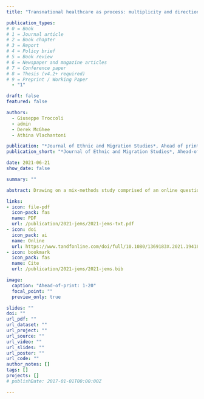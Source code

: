 ```yaml
---
title: "Transnational healthcare as process: multiplicity and directionality in the engagements with healthcare among Polish migrants in the UK"

publication_types:
# 0 = Book
# 1 = Journal article
# 2 = Book chapter
# 3 = Report
# 4 = Policy brief
# 5 = Book review
# 6 = Newspaper and magazine articles
# 7 = Conference paper
# 8 = Thesis (v4.2+ required)
# 9 = Preprint / Working Paper
  - "1"

draft: false
featured: false

authors:
  - Giuseppe Troccoli
  - admin
  - Derek McGhee
  - Athina Vlachantoni

publication: "*Journal of Ethnic and Migration Studies*, Ahead of print, pp. 1-20"
publication_short: "*Journal of Ethnic and Migration Studies*, Ahead-of-print: 1-20"

date: 2021-06-21
show_date: false

summary: ""

abstract: Drawing on a mix-methods study comprised of an online questionnaire and semi-structured interviews, this article presents findings about the complexity and development in time of health service use by Polish migrants living in the United Kingdom. The article contributes to the analysis of transnational healthcare practices by operationalising a framework that considers service access within and beyond national borders, and between private and public sectors. By categorising engagements with healthcare providers based on their occurrence in time it argues for an understanding of transnational healthcare as a process. It finds that Polish migrants manage their health by accessing a variety of different providers. This complexity is also reflected in the multiple ways in which access to services with regards to specific health issues unfolds in time. By focusing the analysis on specific health issues rather than individuals the article finds that multiple ways to access healthcare services coexist for the same participant, who does not necessarily move towards particular healthcare providers unitarily, but adopts ad hoc solutions on the basis of their experiences within specific medical areas. Understanding migrants’ patterns of accessing healthcare can contribute to more effective policy solutions supporting migrants in the UK today.

links:
- icon: file-pdf
  icon-pack: fas
  name: PDF
  url: /publication/2021-jems/2021-jems-txt.pdf
- icon: doi
  icon_pack: ai
  name: Online
  url: https://www.tandfonline.com/doi/full/10.1080/1369183X.2021.1941820
- icon: bookmark
  icon_pack: fas
  name: Cite
  url: /publication/2021-jems/2021-jems.bib

image:
  caption: "Ahead-of-print: 1-20"
  focal_point: ""
  preview_only: true

slides: ""
doi: ""
url_pdf: ""
url_dataset: ""
url_project: ""
url_source: ""
url_video: ""
url_slides: ""
url_poster: ""
url_code: ""
author_notes: []
tags: []
projects: []
# publishDate: 2017-01-01T00:00:00Z

---
```

